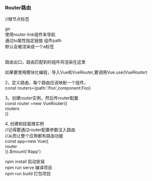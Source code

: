 
### Router路由
<div id="#app">//根节点标签<br>
  
<router-link to="/foo">go</router-link><br>
使用router-link组件来导航<br>
通过to属性指定链接  组件path<br>
默认会被渲染成一个a标签<br>

<router-view></router-view><br>
路由出口，路由匹配到的组件将渲染在这里<br>

如果要使用模块化编程，导入Vue和VueRouter,要调用Vue.use(VueRouter)<br>

2，定义路由，每个路由应该映射一个组件，<br>
const routers={path:'/foo',component:Foo}<br>

3，创建router实例，然后传router配置<br>
const router =new VueRouter({<br>
 routers<br>
})<br>

4, 创建和挂载根实例<br>
//记得要通过router配置参数注入路由<br>
//从而让整个应用都有路由功能<br>
const app=new Vue({<br>
router<br>
}).$mount('#app')<br>
  
npm install 启动安装<br>
npm run serve  编译项目<br>
npm run build 打包项目<br>










</div>
